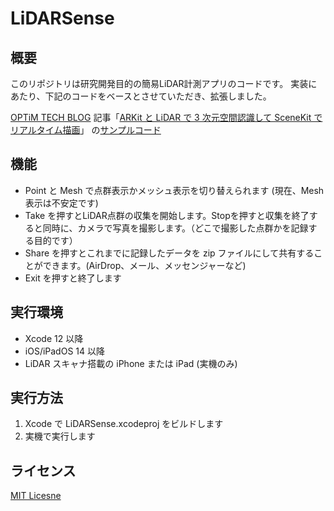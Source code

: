 #  LiDARSense

## 概要

このリポジトリは研究開発目的の簡易LiDAR計測アプリのコードです。
実装にあたり、下記のコードをベースとさせていただき、拡張しました。

 [OPTiM TECH BLOG](https://tech-blog.optim.co.jp) 
 記事「[ARKit と LiDAR で 3 次元空間認識して SceneKit でリアルタイム描画](https://tech-blog.optim.co.jp/entry/2021/05/06/100000)」
 の[サンプルコード](https://github.com/optim-corp/techblog-arscnview-mesh-demo)


## 機能
- Point と Mesh で点群表示かメッシュ表示を切り替えられます (現在、Mesh 表示は不安定です)
- Take を押すとLiDAR点群の収集を開始します。Stopを押すと収集を終了すると同時に、カメラで写真を撮影します。（どこで撮影した点群かを記録する目的です）
- Share を押すとこれまでに記録したデータを zip ファイルにして共有することができます。(AirDrop、メール、メッセンジャーなど)
- Exit を押すと終了します

## 実行環境
- Xcode 12 以降
- iOS/iPadOS 14 以降
- LiDAR スキャナ搭載の iPhone または iPad (実機のみ)

## 実行方法
1. Xcode で LiDARSense.xcodeproj をビルドします
2. 実機で実行します

## ライセンス

[MIT Licesne](./LICENSE)
